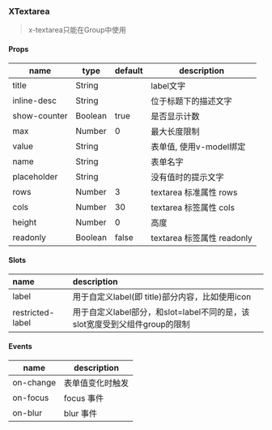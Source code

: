 ### XTextarea

> x-textarea只能在Group中使用

#### Props

|name|type|default|description|
|----|----|-------|-----------|
|title|String||label文字|
|inline-desc|String||位于标题下的描述文字|
|show-counter|Boolean|true|是否显示计数|
|max|Number|0|最大长度限制|
|value|String||表单值, 使用v-model绑定|
|name|String||表单名字|
|placeholder|String||没有值时的提示文字|
|rows|Number|3|textarea 标准属性 rows|
|cols|Number|30|textarea 标签属性 cols|
|height|Number|0|高度|
|readonly|Boolean|false|textarea 标签属性 readonly|

#### Slots

| name | description |
| :------------- | :------------- |
| label | 用于自定义label(即 title)部分内容，比如使用icon |
|restricted-label|用于自定义label部分，和slot=label不同的是，该slot宽度受到父组件group的限制|

#### Events

|name|description|
|----|-----------|
|on-change|表单值变化时触发|
|on-focus|focus 事件|
|on-blur|blur 事件|

